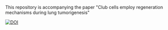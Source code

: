 This repository is accompanying the paper "Club cells employ regeneration mechanisms during lung tumorigenesis"

[![DOI](https://zenodo.org/badge/372978350.svg)](https://zenodo.org/badge/latestdoi/372978350)
